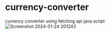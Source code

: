 # currency-converter
currency converter using fetching api java script
![Screenshot 2024-01-24 201243](https://github.com/Sonusingh1814/currency-converter/assets/103406130/703f9bc6-f2da-4562-84c1-1e64c563ea70)

